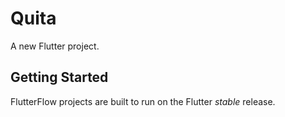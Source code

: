 # Quita

A new Flutter project.

## Getting Started

FlutterFlow projects are built to run on the Flutter _stable_ release.
